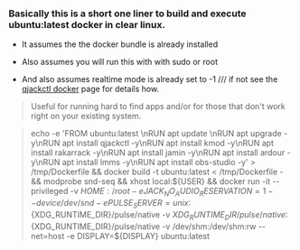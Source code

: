 ### Basically this is a short one liner to build and execute ubuntu:latest docker in clear linux.

- It assumes the the docker bundle is already installed

- Also assumes you will run this with with sudo or root

- And also assumes realtime mode is already set to -1 /// if not see the [qjackctl docker](https://github.com/ablyss74/docker_stuff/blob/main/qjackctl%20docker%20container.md) page for details how.

> Useful for running hard to find apps and/or for those that don't work right on your existing system.

> echo -e 'FROM ubuntu:latest \nRUN apt update \nRUN apt upgrade -y\nRUN apt install qjackctl -y\nRUN apt install kmod -y\nRUN apt install rakarrack -y\nRUN apt install jamin -y\nRUN apt install ardour -y\nRUN apt install lmms -y\nRUN apt install obs-studio -y' > /tmp/Dockerfile && docker build -t ubuntu:latest < /tmp/Dockerfile - && modprobe snd-seq && xhost local:${USER} && docker run -it --privileged -v ${HOME}:/root -e JACK_NO_AUDIO_RESERVATION=1  --device /dev/snd -e PULSE_SERVER=unix:${XDG_RUNTIME_DIR}/pulse/native -v ${XDG_RUNTIME_DIR}/pulse/native:${XDG_RUNTIME_DIR}/pulse/native -v /dev/shm:/dev/shm:rw --net=host -e DISPLAY=${DISPLAY} ubuntu:latest
